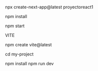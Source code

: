 npx create-next-app@latest proyectoreact1

npm install

npm start


VITE

npm create vite@latest

cd my-project

npm install
npm run dev